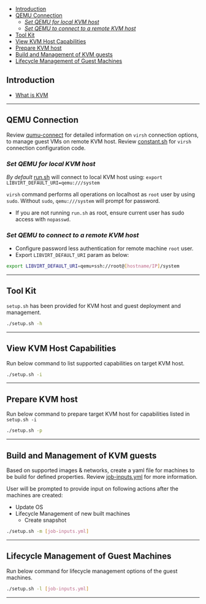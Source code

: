 - [Introduction](#introduction)
- [QEMU Connection](#qemu-connection)
  - [*Set QEMU for local KVM host*](#set-qemu-for-local-kvm-host)
  - [*Set QEMU to connect to a remote KVM host*](#set-qemu-to-connect-to-a-remote-kvm-host)
- [Tool Kit](#tool-kit)
- [View KVM Host Capabilities](#view-kvm-host-capabilities)
- [Prepare KVM host](#prepare-kvm-host)
- [Build and Management of KVM guests](#build-and-management-of-kvm-guests)
- [Lifecycle Management of Guest Machines](#lifecycle-management-of-guest-machines)

## Introduction
- [What is KVM](https://www.redhat.com/en/topics/virtualization/what-is-KVM)
---

## QEMU Connection
Review [qumu-connect](./docs/qemu-connect.md) for detailed information on `virsh` connection options, to manage guest VMs on remote KVM host. Review [constant.sh](./scripts/constant.sh) for `virsh` connection configuration code.

### *Set QEMU for local KVM host*
*By default* [run.sh](./run.sh) will connect to local KVM host using:
`export LIBVIRT_DEFAULT_URI=qemu:///system`

`virsh` command performs all operations on localhost as `root` user by using `sudo`. Without `sudo`, `qemu:///system` will prompt for password.
  - If you are not running `run.sh` as root, ensure current user has sudo access with `nopasswd`.

### *Set QEMU to connect to a remote KVM host*
- Configure password less authentication for remote machine `root` user.
- Export `LIBVIRT_DEFAULT_URI` param as below:
```bash
export LIBVIRT_DEFAULT_URI=qemu+ssh://root@[hostname/IP]/system
```
---
## Tool Kit
`setup.sh` has been provided for KVM host and guest deployment and management.
```bash
./setup.sh -h
```
---

## View KVM Host Capabilities
Run below command to list supported capabilities on target KVM host.

```bash
./setup.sh -i
```
---

## Prepare KVM host
Run below command to prepare target KVM host for capabilities listed in `setup.sh -i`
```bash
./setup.sh -p
```
---

## Build and Management of KVM guests
Based on supported images & networks, create a yaml file for machines to be build for defined properties. Review [job-inputs.yml](./job-inputs.yml) for more information.

User will be prompted to provide input on following actions after the machines are created:
- Update OS
- Lifecycle Management of new built machines
  - Create snapshot

```bash
./setup.sh -m [job-inputs.yml]
```
---

## Lifecycle Management of Guest Machines
Run below command for lifecycle management options of the guest machines.

```bash
./setup.sh -l [job-inputs.yml]
```
---